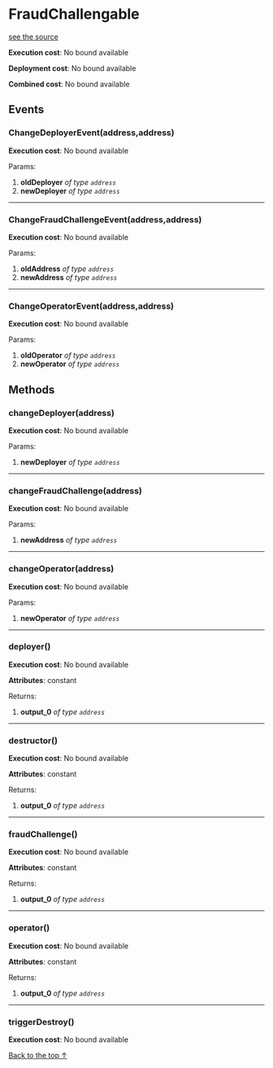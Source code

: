 # FraudChallengable
[see the source](git+https://github.com/hubiinetwork/nahmii-contracts/tree/master/contracts/FraudChallengable.sol)


**Execution cost**: No bound available

**Deployment cost**: No bound available

**Combined cost**: No bound available


## Events
### ChangeDeployerEvent(address,address)


**Execution cost**: No bound available


Params:

1. **oldDeployer** *of type `address`*
2. **newDeployer** *of type `address`*

--- 
### ChangeFraudChallengeEvent(address,address)


**Execution cost**: No bound available


Params:

1. **oldAddress** *of type `address`*
2. **newAddress** *of type `address`*

--- 
### ChangeOperatorEvent(address,address)


**Execution cost**: No bound available


Params:

1. **oldOperator** *of type `address`*
2. **newOperator** *of type `address`*


## Methods
### changeDeployer(address)


**Execution cost**: No bound available


Params:

1. **newDeployer** *of type `address`*


--- 
### changeFraudChallenge(address)


**Execution cost**: No bound available


Params:

1. **newAddress** *of type `address`*


--- 
### changeOperator(address)


**Execution cost**: No bound available


Params:

1. **newOperator** *of type `address`*


--- 
### deployer()


**Execution cost**: No bound available

**Attributes**: constant



Returns:


1. **output_0** *of type `address`*

--- 
### destructor()


**Execution cost**: No bound available

**Attributes**: constant



Returns:


1. **output_0** *of type `address`*

--- 
### fraudChallenge()


**Execution cost**: No bound available

**Attributes**: constant



Returns:


1. **output_0** *of type `address`*

--- 
### operator()


**Execution cost**: No bound available

**Attributes**: constant



Returns:


1. **output_0** *of type `address`*

--- 
### triggerDestroy()


**Execution cost**: No bound available




[Back to the top ↑](#fraudchallengable)
